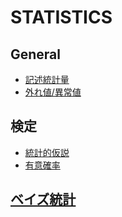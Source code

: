 # STATISTICS

## General  
* [記述統計量](/statistics/descriptive_statistics)
* [外れ値/異常値](/statistics/outlie)

## 検定  
* [統計的仮説](/statistics/statistical_hypothesis)
* [有意確率](/statistics/significance)

## [ベイズ統計](/statistics/bayesian/index)  

